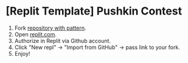 # [Replit Template] Pushkin Contest

1. Fork [repository with pattern](https://github.com/rubyroidlabs/pushkin-contest-replit-template).
1. Open [replit.com](replit.com).
1. Authorize in Replit via Github account.
1. Click "New repl" -> "Import from GitHub" -> pass link to your fork.
1. Enjoy!
